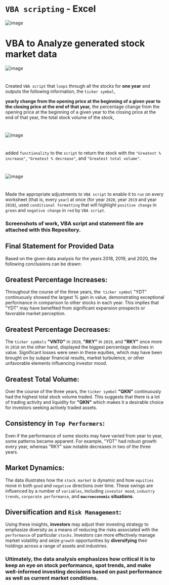 # `VBA scripting` - Excel
![image](https://github.com/RoshniRanaDS/VBA_Script_Stock_Market_Data/assets/161755928/63e37a8d-af2f-42d9-bac5-8ff1069e3c27)

# VBA to Analyze generated stock market data 
![image](https://github.com/RoshniRanaDS/VBA_Script_Stock_Market_Data/assets/161755928/cfed6333-b7ae-4125-88ac-7907fcfa7719)
#
Created `VBA script` that `loops` through all the stocks for **one year** and outputs the following information,
the `ticker symbol`,

**yearly change from the opening price at the beginning of a given year to the closing price at the end of that year,**
the percentage change from the opening price at the beginning of a given year to the closing price at the end of that year,
the total stock volume of the stock,
#
![image](https://github.com/RoshniRanaDS/VBA_Script_Stock_Market_Data/assets/161755928/641c3afa-d8f0-44c4-a41a-90ac016aebc4)
#
added `functionality` to the `script` to return the stock with the `"Greatest % increase"`, `"Greatest % decrease"`, and `"Greatest total volume"`.
#
![image](https://github.com/RoshniRanaDS/VBA_Script_Stock_Market_Data/assets/161755928/79b6d185-d9a1-4de4-a9d7-8d53fc961829)
#
Made the appropriate adjustments to `VBA script` to enable it to `run` on every worksheet (that is, every `year`) at once (for year `2020`, year `2019` and year `2018`),
used `conditional formatting` that will highlight `positive change` in `green` and `negative change` in `red` by `VBA script`.

### Screenshots of work, VBA script and statement file are attached with this Repository.

## Final Statement for Provided Data
Based on the given data analysis for the years 2018, 2019, and 2020, the following conclusions can be drawn:

## Greatest Percentage Increases:  
Throughout the course of the three years, the` ticker symbol` "YDT" continuously showed the largest % gain in value, demonstrating exceptional performance in comparison to other stocks in each year. This implies that "YDT" may have benefited from significant expansion prospects or favorable market perception.

## Greatest Percentage Decreases: 
The `ticker symbols` **"VNTO"** in `2020`, **"RKY"** in `2019`, and **"RKY"** once more in `2018` on the other hand, displayed the biggest percentage declines in value. Significant losses were seen in these equities, which may have been brought on by subpar financial results, market turbulence, or other unfavorable elements influencing investor mood.

## Greatest Total Volume: 
Over the course of the three years, the `ticker symbol` **"QKN"** continuously had the highest total stock volume traded. This suggests that there is a lot of trading activity and liquidity for **"QKN"** which makes it a desirable choice for investors seeking actively traded assets.

## Consistency in `Top Performers`:
Even if the performance of some stocks may have varied from year to year, some patterns became apparent. For example, "YDT" had robust growth every year, whereas "RKY" saw notable decreases in two of the three years.

## Market Dynamics:
The data illustrates how the `stock market` is dynamic and how `equities` move in both `good` and `negative` directions over time. These swings are influenced by a number of `variables`, including `investor mood`, `industry trends`, `corporate performance`, and **`macroeconomic` situations**.

## Diversification and `Risk Management`:
Using these insights, **investors** may adjust their investing strategy to emphasize diversity as a means of reducing the risks associated with the `performance` of particular `stocks`. Investors can more effectively manage market volatility and seize `growth` opportunities by **diversifying** their holdings across a range of assets and industries.

### Ultimately, the data analysis emphasizes how critical it is to keep an eye on stock performance, spot trends, and make well-informed investing decisions based on past performance as well as current market conditions.
